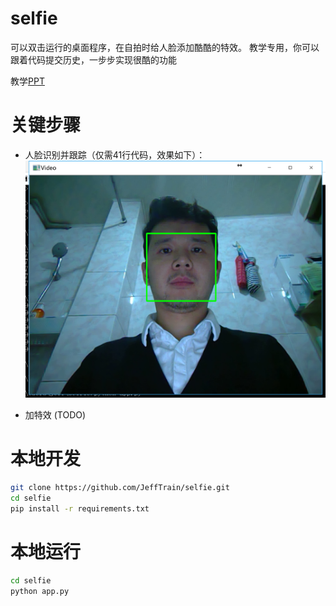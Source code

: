 # selfie
可以双击运行的桌面程序，在自拍时给人脸添加酷酷的特效。
教学专用，你可以跟着代码提交历史，一步步实现很酷的功能

教学[PPT](自拍坊.pptx)

# 关键步骤
* 人脸识别并跟踪（仅需41行代码，效果如下）：
![在马桶上就完成了](toilet.png)

* 加特效 (TODO)

# 本地开发
```bash
git clone https://github.com/JeffTrain/selfie.git
cd selfie
pip install -r requirements.txt
```

# 本地运行
```bash
cd selfie
python app.py
```